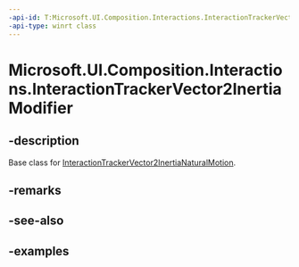 ```yaml
---
-api-id: T:Microsoft.UI.Composition.Interactions.InteractionTrackerVector2InertiaModifier
-api-type: winrt class
---
```


<!-- Class syntax.
public class InteractionTrackerVector2InertiaModifier : CompositionObject, CompositionObject
-->

# Microsoft.UI.Composition.Interactions.InteractionTrackerVector2InertiaModifier

## -description

Base class for [InteractionTrackerVector2InertiaNaturalMotion](interactiontrackervector2inertianaturalmotion.md).

## -remarks

## -see-also

## -examples

